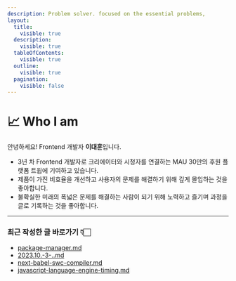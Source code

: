 ```yaml
---
description: Problem solver. focused on the essential problems,
layout:
  title:
    visible: true
  description:
    visible: true
  tableOfContents:
    visible: true
  outline:
    visible: true
  pagination:
    visible: false
---
```


# 📈 Who I am

안녕하세요! Frontend 개발자 **이대훈**입니다.

* 3년 차 Frontend 개발자로 크리에이터와 시청자를 연결하는 MAU 30만의 후원 플랫폼 트윕에 기여하고 있습니다.
* 제품이 가진 비효율을 개선하고 사용자의 문제를 해결하기 위해 깊게 몰입하는 것을 좋아합니다.
* 불확실한 미래의 폭넓은 문제를 해결하는 사람이 되기 위해 노력하고 즐기며 과정을 글로 기록하는 것을 좋아합니다.



***

### 최근 작성한 글 바로가기 👇🏻

* [package-manager.md](frontend/monorepo/package-manager.md "mention")
* [2023.10.-3-..md](memoir/2023/2023.10.-3-..md "mention")
* [next-babel-swc-compiler.md](frontend/compiler/next-babel-swc-compiler.md "mention")
* [javascript-language-engine-timing.md](javascript/javascript-language-engine-timing.md "mention")
